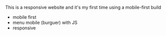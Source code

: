 This is a responsive website and it's my first time using a mobile-first build

- mobile first
- menu mobile (burguer) with JS
- responsive